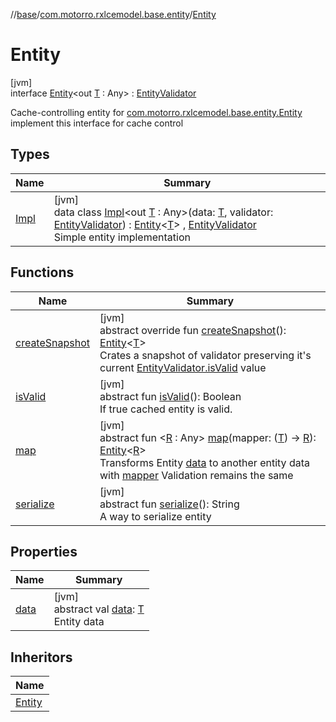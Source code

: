 //[base](../../../index.md)/[com.motorro.rxlcemodel.base.entity](../index.md)/[Entity](index.md)

# Entity

[jvm]\
interface [Entity](index.md)&lt;out [T](index.md) : Any&gt; : [EntityValidator](../-entity-validator/index.md)

Cache-controlling entity for [com.motorro.rxlcemodel.base.entity.Entity](index.md) implement this interface for cache control

## Types

| Name | Summary |
|---|---|
| [Impl](-impl/index.md) | [jvm]<br>data class [Impl](-impl/index.md)&lt;out [T](-impl/index.md) : Any&gt;(data: [T](-impl/index.md), validator: [EntityValidator](../-entity-validator/index.md)) : [Entity](index.md)&lt;[T](-impl/index.md)&gt; , [EntityValidator](../-entity-validator/index.md)<br>Simple entity implementation |

## Functions

| Name | Summary |
|---|---|
| [createSnapshot](create-snapshot.md) | [jvm]<br>abstract override fun [createSnapshot](create-snapshot.md)(): [Entity](index.md)&lt;[T](index.md)&gt;<br>Crates a snapshot of validator preserving it's current [EntityValidator.isValid](../-entity-validator/is-valid.md) value |
| [isValid](../-entity-validator/is-valid.md) | [jvm]<br>abstract fun [isValid](../-entity-validator/is-valid.md)(): Boolean<br>If true cached entity is valid. |
| [map](map.md) | [jvm]<br>abstract fun &lt;[R](map.md) : Any&gt; [map](map.md)(mapper: ([T](index.md)) -&gt; [R](map.md)): [Entity](index.md)&lt;[R](map.md)&gt;<br>Transforms Entity [data](data.md) to another entity data with [mapper](map.md) Validation remains the same |
| [serialize](../-entity-validator/serialize.md) | [jvm]<br>abstract fun [serialize](../-entity-validator/serialize.md)(): String<br>A way to serialize entity |

## Properties

| Name | Summary |
|---|---|
| [data](data.md) | [jvm]<br>abstract val [data](data.md): [T](index.md)<br>Entity data |

## Inheritors

| Name |
|---|
| [Entity](-impl/index.md) |
